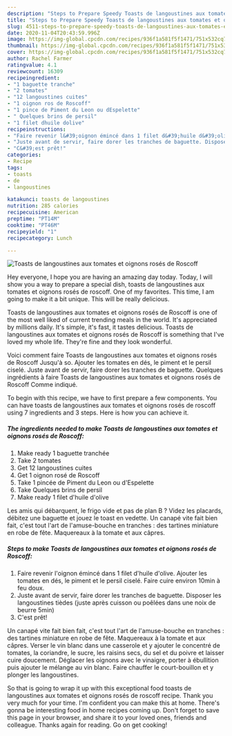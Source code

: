 ```yaml
---
description: "Steps to Prepare Speedy Toasts de langoustines aux tomates et oignons rosés de Roscoff"
title: "Steps to Prepare Speedy Toasts de langoustines aux tomates et oignons rosés de Roscoff"
slug: 4511-steps-to-prepare-speedy-toasts-de-langoustines-aux-tomates-et-oignons-roses-de-roscoff
date: 2020-11-04T20:43:59.996Z
image: https://img-global.cpcdn.com/recipes/936f1a581f5f1471/751x532cq70/toasts-de-langoustines-aux-tomates-et-oignons-roses-de-roscoff-photo-principale-de-la-recette.jpg
thumbnail: https://img-global.cpcdn.com/recipes/936f1a581f5f1471/751x532cq70/toasts-de-langoustines-aux-tomates-et-oignons-roses-de-roscoff-photo-principale-de-la-recette.jpg
cover: https://img-global.cpcdn.com/recipes/936f1a581f5f1471/751x532cq70/toasts-de-langoustines-aux-tomates-et-oignons-roses-de-roscoff-photo-principale-de-la-recette.jpg
author: Rachel Farmer
ratingvalue: 4.1
reviewcount: 16309
recipeingredient:
- "1 baguette tranche"
- "2 tomates"
- "12 langoustines cuites"
- "1 oignon ros de Roscoff"
- "1 pince de Piment du Leon ou dEspelette"
- " Quelques brins de persil"
- "1 filet dhuile dolive"
recipeinstructions:
- "Faire revenir l&#39;oignon émincé dans 1 filet d&#39;huile d&#39;olive. Ajouter les tomates en dés, le piment et le persil ciselé. Faire cuire environ 10min à feu doux."
- "Juste avant de servir, faire dorer les tranches de baguette. Disposer les langoustines tièdes (juste après cuisson ou poêlées dans une noix de beurre 5min)"
- "C&#39;est prêt!"
categories:
- Recipe
tags:
- toasts
- de
- langoustines

katakunci: toasts de langoustines 
nutrition: 285 calories
recipecuisine: American
preptime: "PT14M"
cooktime: "PT46M"
recipeyield: "1"
recipecategory: Lunch

---
```



![Toasts de langoustines aux tomates et oignons rosés de Roscoff](https://img-global.cpcdn.com/recipes/936f1a581f5f1471/751x532cq70/toasts-de-langoustines-aux-tomates-et-oignons-roses-de-roscoff-photo-principale-de-la-recette.jpg)

Hey everyone, I hope you are having an amazing day today. Today, I will show you a way to prepare a special dish, toasts de langoustines aux tomates et oignons rosés de roscoff. One of my favorites. This time, I am going to make it a bit unique. This will be really delicious.

Toasts de langoustines aux tomates et oignons rosés de Roscoff is one of the most well liked of current trending meals in the world. It's appreciated by millions daily. It's simple, it's fast, it tastes delicious. Toasts de langoustines aux tomates et oignons rosés de Roscoff is something that I've loved my whole life. They're fine and they look wonderful.

Voici comment faire Toasts de langoustines aux tomates et oignons rosés de Roscoff Jusqu&#39;à so. Ajouter les tomates en dés, le piment et le persil ciselé. Juste avant de servir, faire dorer les tranches de baguette. Quelques ingrédients à faire Toasts de langoustines aux tomates et oignons rosés de Roscoff Comme indiqué.


To begin with this recipe, we have to first prepare a few components. You can have toasts de langoustines aux tomates et oignons rosés de roscoff using 7 ingredients and 3 steps. Here is how you can achieve it.

<!--inarticleads1-->

##### The ingredients needed to make Toasts de langoustines aux tomates et oignons rosés de Roscoff:

1. Make ready 1 baguette tranchée
1. Take 2 tomates
1. Get 12 langoustines cuites
1. Get 1 oignon rosé de Roscoff
1. Take 1 pincée de Piment du Leon ou d&#39;Espelette
1. Take  Quelques brins de persil
1. Make ready 1 filet d&#39;huile d&#39;olive


Les amis qui débarquent, le frigo vide et pas de plan B ? Videz les placards, débitez une baguette et jouez le toast en vedette. Un canapé vite fait bien fait, c&#39;est tout l&#39;art de l&#39;amuse-bouche en tranches : des tartines miniature en robe de fête. Maquereaux à la tomate et aux câpres. 

<!--inarticleads2-->

##### Steps to make Toasts de langoustines aux tomates et oignons rosés de Roscoff:

1. Faire revenir l&#39;oignon émincé dans 1 filet d&#39;huile d&#39;olive. Ajouter les tomates en dés, le piment et le persil ciselé. Faire cuire environ 10min à feu doux.
1. Juste avant de servir, faire dorer les tranches de baguette. Disposer les langoustines tièdes (juste après cuisson ou poêlées dans une noix de beurre 5min)
1. C&#39;est prêt!


Un canapé vite fait bien fait, c&#39;est tout l&#39;art de l&#39;amuse-bouche en tranches : des tartines miniature en robe de fête. Maquereaux à la tomate et aux câpres. Verser le vin blanc dans une casserole et y ajouter le concentré de tomates, la coriandre, le sucre, les raisins secs, du sel et du poivre et laisser cuire doucement. Déglacer les oignons avec le vinaigre, porter à ébullition puis ajouter le mélange au vin blanc. Faire chauffer le court-bouillon et y plonger les langoustines. 

So that is going to wrap it up with this exceptional food toasts de langoustines aux tomates et oignons rosés de roscoff recipe. Thank you very much for your time. I'm confident you can make this at home. There's gonna be interesting food in home recipes coming up. Don't forget to save this page in your browser, and share it to your loved ones, friends and colleague. Thanks again for reading. Go on get cooking!
